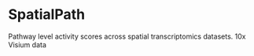# SpatialPath
Pathway level activity scores across spatial transcriptomics datasets.
10x Visium data
